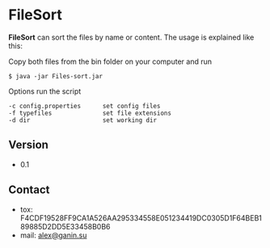 FileSort
======
**FileSort** can sort the files by name or content. The usage is explained like this:

Copy both files from the bin folder on your computer and run

```
$ java -jar Files-sort.jar
```

Options run the script
```
-c config.properties      set config files
-f typefiles              set file extensions
-d dir                    set working dir
```


## Version 
* 0.1

## Contact
* tox: F4CDF19528FF9CA1A526AA295334558E051234419DC0305D1F64BEB189885D2DD5E33458B0B6
* mail: alex@ganin.su
